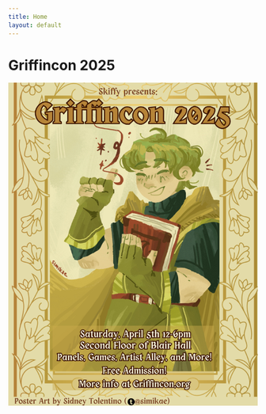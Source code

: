 ```yaml
---
title: Home
layout: default
---
```

# Griffincon 2025
<!--## April 5th 12PM-6PM-->

![Griffincon 2025 Poster](assets/img/gcon2025poster.png)


